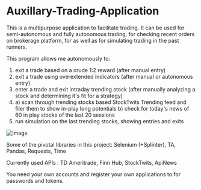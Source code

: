 # Auxillary-Trading-Application

This is a multipurpose application to facilitate trading. It can be used for semi-autonomous and fully autonomous trading, for checking recent orders on brokerage platform, for as well as for simulating trading in the past runners.

This program allows me autonomously to:
1) exit a trade based on a crude 1:2 reward (after manual entry)
2) exit a trade using overextended indicators (after manual or autonomous entry)
3) enter a trade and exit intraday trending stock (after manually analyzing a stock and determining it's fit for a strategy)
4) a) scan through trending stocks based StockTwits Trending feed and filer them to show in-play long potentials
   b) check for today's news of 60 in play stocks of the last 20 sessions
5) run simulation on the last trending stocks, showing entries and exits

![image](https://user-images.githubusercontent.com/43397175/79826642-4247df80-836a-11ea-83f7-a95572522bd9.png)



Some of the pivotal libraries in this project: Selenium (+Splinter), TA, Pandas, Requests, Time 

Currently used APIs : TD Ameritrade, Finn Hub, StockTwits, ApiNews

You need your own accounts and register your own applications to for passwords and tokens.
